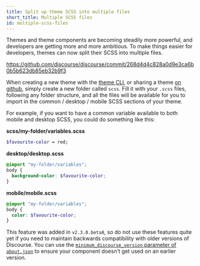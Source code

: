 ```yaml
---
title: Split up theme SCSS into multiple files
short_title: Multiple SCSS files
id: multiple-scss-files
---
```


Themes and theme components are becoming steadily more powerful, and developers are getting more and more ambitious. To make things easier for developers, themes can now split their SCSS into multiple files.

https://github.com/discourse/discourse/commit/268d4d4c828a0d9e3ca6b0b5b623db85eb32b9f3

When creating a new theme with the [theme CLI](https://meta.discourse.org/t/beginners-guide-to-using-theme-creator-and-theme-cli-to-start-building-a-discourse-theme/108444), or sharing a theme [on github](https://meta.discourse.org/t/structure-of-themes-and-theme-components/60848), simply create a new folder called `scss`. Fill it with your `.scss` files, following any folder structure, and all the files will be available for you to import in the common / desktop / mobile SCSS sections of your theme.

For example, if you want to have a common variable available to both mobile and desktop SCSS, you could do something like this:

**scss/my-folder/variables.scss**

```scss
$favourite-color = red;
```

**desktop/desktop.scss**

```scss
@import "my-folder/variables";
body {
  background-color: $favourite-color;
}
```

**mobile/mobile.scss**

```scss
@import "my-folder/variables";
body {
  color: $favourite-color;
}
```

This feature was added in `v2.3.0.beta8`, so do not use these features quite yet if you need to maintain backwards compatibility with older versions of Discourse. You can use the [`minimum_discourse_version` parameter of `about.json`](https://meta.discourse.org/t/structure-of-themes-and-theme-components/60848) to ensure your component doesn't get used on an earlier version.
